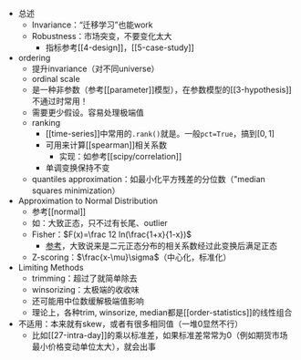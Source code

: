 - 总述
  - Invariance：“迁移学习”也能work
  - Robustness：市场突变，不要变化太大
    - 指标参考[[4-design]]，[[5-case-study]]
- ordering
  - 提升invariance（对不同universe）
  - ordinal scale
  - 是一种非参数（参考[[parameter]]模型），在参数模型的[[3-hypothesis]]不通过时常用！
  - 需要更少假设。容易处理极端值
  - ranking
    - [[time-series]]中常用的`.rank()`就是。一般`pct=True`，搞到$[0,1]$
    - 可用来计算[[spearman]]相关系数
      - 实现：如参考[[scipy/correlation]]
    - 单调变换保持不变
  - quantiles approximation：如最小化平方残差的分位数（"median squares minimization）
- Approximation to Normal Distribution
  - 参考[[normal]]
  - 如：大致正态，只不过有长尾、outlier
  - Fisher：$F(x)=\frac 12 ln(\frac{1+x}{1-x})$
    - [参考](https://en.wikipedia.org/wiki/Fisher_transformation)，大致说来是二元正态分布的相关系数经过此变换后满足正态
  - Z-scoring：$\frac{x-\mu}\sigma$（中心化，标准化）
- Limiting Methods
  - trimming：超过了就简单除去
  - winsorizing：太极端的收收味
  - 还可能用中位数缓解极端值影响
  - 理论上，各种trim, winsorize, median都是[[order-statistics]]的线性组合
- 不适用：本来就有skew，或者有很多相同值（一堆0显然不行）
  - 比如[[27-intra-day]]的乘以标准差，如果标准差常常为0（例如期货市场最小价格变动单位太大），就会出事